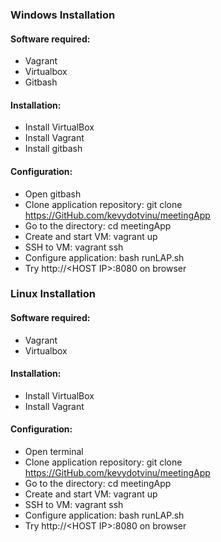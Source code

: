  ### Windows Installation

 #### Software required:
  - Vagrant
  - Virtualbox
  - Gitbash

 #### Installation:
  - Install VirtualBox
  - Install Vagrant
  - Install gitbash

 #### Configuration:
  - Open gitbash
  - Clone application repository: git clone https://GitHub.com/kevydotvinu/meetingApp
  - Go to the directory: cd meetingApp
  - Create and start VM: vagrant up
  - SSH to VM: vagrant ssh
  - Configure application: bash runLAP.sh
  - Try http://&lt;HOST IP&gt;:8080 on browser

 ### Linux Installation

 #### Software required:
  - Vagrant
  - Virtualbox

 #### Installation:
  - Install VirtualBox
  - Install Vagrant

 #### Configuration:
  - Open terminal
  - Clone application repository: git clone https://GitHub.com/kevydotvinu/meetingApp
  - Go to the directory: cd meetingApp
  - Create and start VM: vagrant up
  - SSH to VM: vagrant ssh
  - Configure application: bash runLAP.sh
  - Try http://&lt;HOST IP&gt;:8080 on browser
